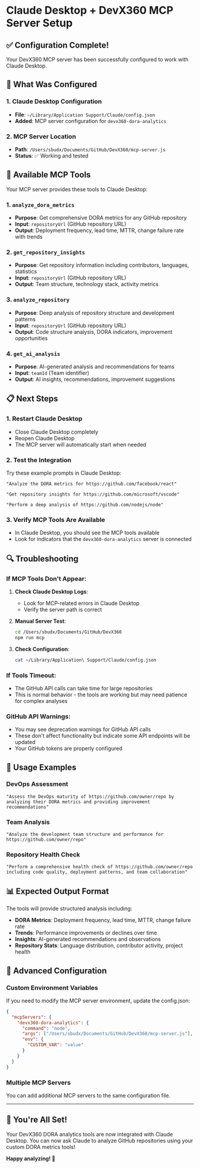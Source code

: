 # Claude Desktop + DevX360 MCP Server Setup

## ✅ Configuration Complete!

Your DevX360 MCP server has been successfully configured to work with Claude Desktop.

## 🔧 What Was Configured

### 1. Claude Desktop Configuration
- **File**: `~/Library/Application Support/Claude/config.json`
- **Added**: MCP server configuration for `devx360-dora-analytics`

### 2. MCP Server Location
- **Path**: `/Users/sbudx/Documents/GitHub/DevX360/mcp-server.js`
- **Status**: ✅ Working and tested

## 🚀 Available MCP Tools

Your MCP server provides these tools to Claude Desktop:

### 1. `analyze_dora_metrics`
- **Purpose**: Get comprehensive DORA metrics for any GitHub repository
- **Input**: `repositoryUrl` (GitHub repository URL)
- **Output**: Deployment frequency, lead time, MTTR, change failure rate with trends

### 2. `get_repository_insights`
- **Purpose**: Get repository information including contributors, languages, statistics
- **Input**: `repositoryUrl` (GitHub repository URL)
- **Output**: Team structure, technology stack, activity metrics

### 3. `analyze_repository`
- **Purpose**: Deep analysis of repository structure and development patterns
- **Input**: `repositoryUrl` (GitHub repository URL)
- **Output**: Code structure analysis, DORA indicators, improvement opportunities

### 4. `get_ai_analysis`
- **Purpose**: AI-generated analysis and recommendations for teams
- **Input**: `teamId` (Team identifier)
- **Output**: AI insights, recommendations, improvement suggestions

## 📋 Next Steps

### 1. Restart Claude Desktop
- Close Claude Desktop completely
- Reopen Claude Desktop
- The MCP server will automatically start when needed

### 2. Test the Integration
Try these example prompts in Claude Desktop:

```
"Analyze the DORA metrics for https://github.com/facebook/react"
```

```
"Get repository insights for https://github.com/microsoft/vscode"
```

```
"Perform a deep analysis of https://github.com/nodejs/node"
```

### 3. Verify MCP Tools Are Available
- In Claude Desktop, you should see the MCP tools available
- Look for indicators that the `devx360-dora-analytics` server is connected

## 🔍 Troubleshooting

### If MCP Tools Don't Appear:
1. **Check Claude Desktop Logs**:
   - Look for MCP-related errors in Claude Desktop
   - Verify the server path is correct

2. **Manual Server Test**:
   ```bash
   cd /Users/sbudx/Documents/GitHub/DevX360
   npm run mcp
   ```

3. **Check Configuration**:
   ```bash
   cat ~/Library/Application\ Support/Claude/config.json
   ```

### If Tools Timeout:
- The GitHub API calls can take time for large repositories
- This is normal behavior - the tools are working but may need patience for complex analyses

### GitHub API Warnings:
- You may see deprecation warnings for GitHub API calls
- These don't affect functionality but indicate some API endpoints will be updated
- Your GitHub tokens are properly configured

## 🎯 Usage Examples

### DevOps Assessment
```
"Assess the DevOps maturity of https://github.com/owner/repo by analyzing their DORA metrics and providing improvement recommendations"
```

### Team Analysis
```
"Analyze the development team structure and performance for https://github.com/owner/repo"
```

### Repository Health Check
```
"Perform a comprehensive health check of https://github.com/owner/repo including code quality, deployment patterns, and team collaboration"
```

## 📊 Expected Output Format

The tools will provide structured analysis including:
- **DORA Metrics**: Deployment frequency, lead time, MTTR, change failure rate
- **Trends**: Performance improvements or declines over time
- **Insights**: AI-generated recommendations and observations
- **Repository Stats**: Language distribution, contributor activity, project health

## 🔧 Advanced Configuration

### Custom Environment Variables
If you need to modify the MCP server environment, update the config.json:

```json
{
  "mcpServers": {
    "devx360-dora-analytics": {
      "command": "node",
      "args": ["/Users/sbudx/Documents/GitHub/DevX360/mcp-server.js"],
      "env": {
        "CUSTOM_VAR": "value"
      }
    }
  }
}
```

### Multiple MCP Servers
You can add additional MCP servers to the same configuration file.

---

## 🎉 You're All Set!

Your DevX360 DORA analytics tools are now integrated with Claude Desktop. You can now ask Claude to analyze GitHub repositories using your custom DORA metrics tools!

**Happy analyzing! 🚀**